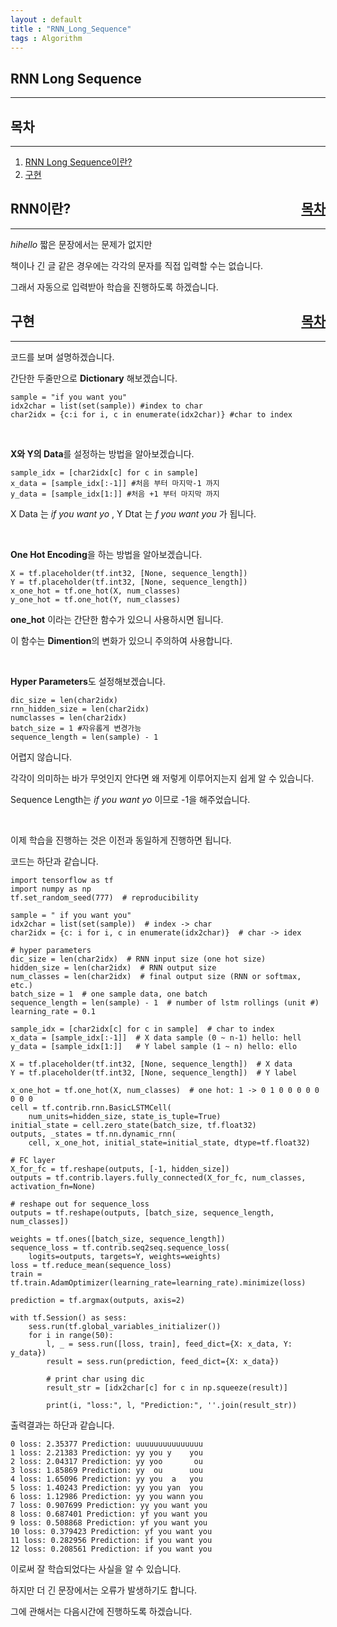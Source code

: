 ```yaml
---
layout : default
title : "RNN_Long_Sequence"
tags : Algorithm
---
```


## RNN Long Sequence

---

<div id="index">
<h2>목차</h2>
</div>

---

1. [RNN Long Sequence이란?](#rnn)
2. [구현](#train)


<div id="rnn">
<h2>RNN이란?<div style="float:right"><a href="#index">목차</a></div></h2>
</div>

---

*hihello* 짧은 문장에서는 문제가 없지만

책이나 긴 글 같은 경우에는 각각의 문자를 직접 입력할 수는 없습니다.

그래서 자동으로 입력받아 학습을 진행하도록 하겠습니다.

<div id="train">
<h2>구현<div style="float:right"><a href="#index">목차</a></div></h2>
</div>

---

코드를 보며 설명하겠습니다.

간단한 두줄만으로 **Dictionary** 해보겠습니다.

```{python}
sample = "if you want you"
idx2char = list(set(sample)) #index to char
char2idx = {c:i for i, c in enumerate(idx2char)} #char to index
```

<br>

**X와 Y의 Data**를 설정하는 방법을 알아보겠습니다.

```{python}
sample_idx = [char2idx[c] for c in sample]
x_data = [sample_idx[:-1]] #처음 부터 마지막-1 까지
y_data = [sample_idx[1:]] #처음 +1 부터 마지막 까지
```

X Data 는 *if you want yo* ,
Y Dtat 는 *f you want you* 가 됩니다.

<br>

**One Hot Encoding**을 하는 방법을 알아보겠습니다.

```{python}
X = tf.placeholder(tf.int32, [None, sequence_length])
Y = tf.placeholder(tf.int32, [None, sequence_length])
x_one_hot = tf.one_hot(X, num_classes)
y_one_hot = tf.one_hot(Y, num_classes)
```

**one_hot** 이라는 간단한 함수가 있으니 사용하시면 됩니다.

이 함수는 **Dimention**의 변화가 있으니 주의하여 사용합니다.

<br>

**Hyper Parameters**도 설정해보겠습니다.

```{python}
dic_size = len(char2idx)
rnn_hidden_size = len(char2idx)
numclasses = len(char2idx)
batch_size = 1 #자유롭게 변경가능
sequence_length = len(sample) - 1
```

어렵지 않습니다.

각각이 의미하는 바가 무엇인지 안다면 왜 저렇게 이루어지는지 쉽게 알 수 있습니다.

Sequence Length는 *if you want yo* 이므로 -1을 해주었습니다.

<br>

이제 학습을 진행하는 것은 이전과 동일하게 진행하면 됩니다.

코드는 하단과 같습니다.

```{python}
import tensorflow as tf
import numpy as np
tf.set_random_seed(777)  # reproducibility

sample = " if you want you"
idx2char = list(set(sample))  # index -> char
char2idx = {c: i for i, c in enumerate(idx2char)}  # char -> idex

# hyper parameters
dic_size = len(char2idx)  # RNN input size (one hot size)
hidden_size = len(char2idx)  # RNN output size
num_classes = len(char2idx)  # final output size (RNN or softmax, etc.)
batch_size = 1  # one sample data, one batch
sequence_length = len(sample) - 1  # number of lstm rollings (unit #)
learning_rate = 0.1

sample_idx = [char2idx[c] for c in sample]  # char to index
x_data = [sample_idx[:-1]]  # X data sample (0 ~ n-1) hello: hell
y_data = [sample_idx[1:]]   # Y label sample (1 ~ n) hello: ello

X = tf.placeholder(tf.int32, [None, sequence_length])  # X data
Y = tf.placeholder(tf.int32, [None, sequence_length])  # Y label

x_one_hot = tf.one_hot(X, num_classes)  # one hot: 1 -> 0 1 0 0 0 0 0 0 0 0
cell = tf.contrib.rnn.BasicLSTMCell(
    num_units=hidden_size, state_is_tuple=True)
initial_state = cell.zero_state(batch_size, tf.float32)
outputs, _states = tf.nn.dynamic_rnn(
    cell, x_one_hot, initial_state=initial_state, dtype=tf.float32)

# FC layer
X_for_fc = tf.reshape(outputs, [-1, hidden_size])
outputs = tf.contrib.layers.fully_connected(X_for_fc, num_classes, activation_fn=None)

# reshape out for sequence_loss
outputs = tf.reshape(outputs, [batch_size, sequence_length, num_classes])

weights = tf.ones([batch_size, sequence_length])
sequence_loss = tf.contrib.seq2seq.sequence_loss(
    logits=outputs, targets=Y, weights=weights)
loss = tf.reduce_mean(sequence_loss)
train = tf.train.AdamOptimizer(learning_rate=learning_rate).minimize(loss)

prediction = tf.argmax(outputs, axis=2)

with tf.Session() as sess:
    sess.run(tf.global_variables_initializer())
    for i in range(50):
        l, _ = sess.run([loss, train], feed_dict={X: x_data, Y: y_data})
        result = sess.run(prediction, feed_dict={X: x_data})

        # print char using dic
        result_str = [idx2char[c] for c in np.squeeze(result)]

        print(i, "loss:", l, "Prediction:", ''.join(result_str))
```

출력결과는 하단과 같습니다.

```
0 loss: 2.35377 Prediction: uuuuuuuuuuuuuuu
1 loss: 2.21383 Prediction: yy you y    you
2 loss: 2.04317 Prediction: yy yoo       ou
3 loss: 1.85869 Prediction: yy  ou      uou
4 loss: 1.65096 Prediction: yy you  a   you
5 loss: 1.40243 Prediction: yy you yan  you
6 loss: 1.12986 Prediction: yy you wann you
7 loss: 0.907699 Prediction: yy you want you
8 loss: 0.687401 Prediction: yf you want you
9 loss: 0.508868 Prediction: yf you want you
10 loss: 0.379423 Prediction: yf you want you
11 loss: 0.282956 Prediction: if you want you
12 loss: 0.208561 Prediction: if you want you
```

이로써 잘 학습되었다는 사실을 알 수 있습니다.

하지만 더 긴 문장에서는 오류가 발생하기도 합니다.

그에 관해서는 다음시간에 진행하도록 하겠습니다.